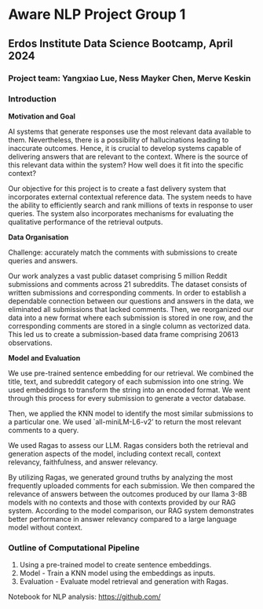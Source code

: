 # Aware NLP Project Group 1
## Erdos Institute Data Science Bootcamp, April 2024

### Project team: Yangxiao Lue, Ness Mayker Chen, Merve Keskin

### Introduction

**Motivation and Goal**

AI systems that generate responses use the most relevant data available to them. Nevertheless, there is a possibility of hallucinations leading to inaccurate outcomes. Hence, it is crucial to develop systems capable of delivering answers that are relevant to the context. Where is the source of this relevant data within the system? How well does it fit into the specific context?

Our objective for this project is to create a fast delivery system that incorporates external contextual reference data. The system needs to have the ability to efficiently search and rank millions of texts in response to user queries. The system also incorporates mechanisms for evaluating the qualitative performance of the retrieval outputs.

**Data Organisation**

Challenge: accurately match the comments with submissions to create queries and answers.

Our work analyzes a vast public dataset comprising 5 million Reddit submissions and comments across 21 subreddits. The dataset consists of written submissions and corresponding comments. In order to establish a dependable connection between our questions and answers in the data, we eliminated all submissions that lacked comments. Then, we reorganized our data into a new format where each submission is stored in one row, and the corresponding comments are stored in a single column as vectorized data. This led us to create a submission-based data frame comprising 20613 observations.

**Model and Evaluation**

We use pre-trained sentence embedding for our retrieval. We combined the title, text, and subreddit category of each submission into one string. We used embeddings to transform the string into an encoded format. We went through this process for every submission to generate a vector database.

Then, we applied the KNN model to identify the most similar submissions to a particular one. We used `all-miniLM-L6-v2’ to return the most relevant comments to a query. 

We used Ragas to assess our LLM. Ragas considers both the retrieval and generation aspects of the model, including context recall, context relevancy, faithfulness, and answer relevancy. 

By utilizing Ragas, we generated ground truths by analyzing the most frequently uploaded comments for each submission. We then compared the relevance of answers between the outcomes produced by our Ilama 3-8B models with no contexts and those with contexts provided by our RAG system. According to the model comparison, our RAG system demonstrates better performance in answer relevancy compared to a large language model without context.

### Outline of Computational Pipeline

1. Using a pre-trained model to create sentence embeddings.
2. Model - Train a KNN model using the embeddings as inputs.
3. Evaluation - Evaluate model retrieval and generation with Ragas.

Notebook for NLP analysis: https://github.com/
